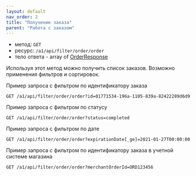 ```yaml
---
layout: default
nav_order: 2
title: "Получение заказа"
parent: "Работа с заказом"
---
```


- метод: `GET`
- ресурс: `/a1/api/filter/order/order`
- тело ответа - array of [OrderResponse](/docs/order-create/#orderresponse)

Используя этот метод можно получить список заказов. Возможно применения фильтров и сортировок.

Пример запроса с фильтром по идентификатору заказа
```
GET /a1/api/filter/order/order?id=01771534-196a-1105-839a-82422289d6d9
```
Пример запроса с фильтром по статусу
```
GET /a1/api/filter/order/order?status=completed
```

Пример запроса с фильтром по дате 
```
GET /a1/api/filter/order/order?expirationDate[_ge]=2021-01-27T00:00:00
```

Пример запроса с фильтром по идентификатору заказа в учетной системе магазина

```
GET /a1/api/filter/order/order?merchantOrderId=ORD123456
```

